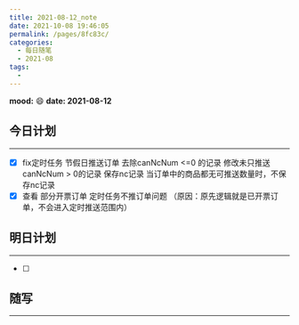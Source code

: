 ```yaml
---
title: 2021-08-12_note
date: 2021-10-08 19:46:05
permalink: /pages/8fc83c/
categories:
  - 每日随笔
  - 2021-08
tags:
  - 
---
```

**mood:** :smile:  																		**date: 2021-08-12**  
## 今日计划  
------
- [x]  fix定时任务 节假日推送订单 去除canNcNum <=0 的记录 修改未只推送 canNcNum > 0的记录 保存nc记录 当订单中的商品都无可推送数量时，不保存nc记录
- [x]  查看 部分开票订单 定时任务不推订单问题 （原因：原先逻辑就是已开票订单，不会进入定时推送范围内）
## 明日计划  
------
- [ ]  
## 随写 
------
